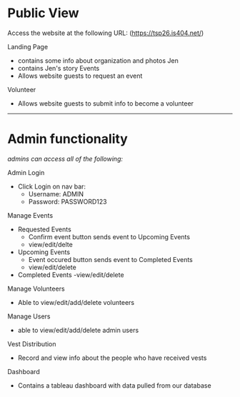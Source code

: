 # Public View
Access the website at the following URL:
  (https://tsp26.is404.net/)

Landing Page
  - contains some info about organization and photos
Jen 
  - contains Jen's story
Events
  - Allows website guests to request an event

Volunteer
  - Allows website guests to submit info to become a volunteer


------------------------------------------
# Admin functionality
*admins can access all of the following:*

Admin Login
 - Click Login on nav bar:
    - Username: ADMIN
    - Password: PASSWORD123

Manage Events
  - Requested Events
    - Confirm event button sends event to Upcoming Events
    - view/edit/delte
  - Upcoming Events
    - Event occured button sends event to Completed Events
    - view/edit/delete
  - Completed Events
    -view/edit/delete

Manage Volunteers
  - Able to view/edit/add/delete volunteers

Manage Users
  - able to view/edit/add/delete admin users

Vest Distribution
  - Record and view info about the people who have received vests

Dashboard
  - Contains a tableau dashboard with data pulled from our database
